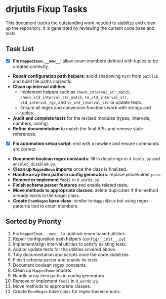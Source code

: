 # drjutils Fixup Tasks

This document tracks the outstanding work needed to stabilize and clean up the repository.
It is generated by reviewing the current code base and tests.

## Task List

- [x] **Fix `MappedEnum.__new__`**: allow enum members defined with tuples to be created correctly.
- **Repair configuration path helpers**: avoid shadowing `Path` from `pathlib` and build file paths correctly.
- **Clean up interval utilities**:
  - Implement helpers such as `check_interval_str_match`, `check_std_interval_str_match`, `to_std_interval_str`, `std_interval_rgx`, and `is_std_interval_str` or update tests.
  - Ensure all regex and conversion functions work with strings and tuples.
- **Audit and complete tests** for the revised modules (types, intervals, numbers, config).
- **Refine documentation** to match the final APIs and remove stale references.
- [x] **Fix automation setup script**: end with a newline and ensure commands are correct.
- **Document boolean regex constants**: fill in docstrings in `d_bools.py` and `enabled_disabled.py`.
- **Clean up `MappedEnum` imports** once the class is finalized.
- **Handle array item paths in config generators**: replace placeholder `pass`.
- **Remove or implement `foo()`** in `d_words.py`.
- **Finish schema parser features** and enable related tests.
- **Move methods to appropriate classes**: delete duplicates if the method already exists in the target class.
- **Create `EnumRegex` base class**: similar to `MappedEnum` but using regex patterns tied to enum members.

## Sorted by Priority

1. Fix `MappedEnum.__new__` to unblock enum based utilities.
2. Repair configuration path helpers (`config/__init__.py`).
3. Implement/align interval utilities to satisfy existing tests.
4. Add or update tests for the utilities covered above.
5. Tidy documentation and scripts once the code stabilizes.
6. Finish schema parser and enable its tests.
7. Document boolean regex constants.
8. Clean up `MappedEnum` imports.
9. Handle array item paths in config generators.
10. Remove or implement `foo()` in `d_words.py`.
11. Move methods to appropriate classes.
12. Create `EnumRegex` base class for regex-based enums.
